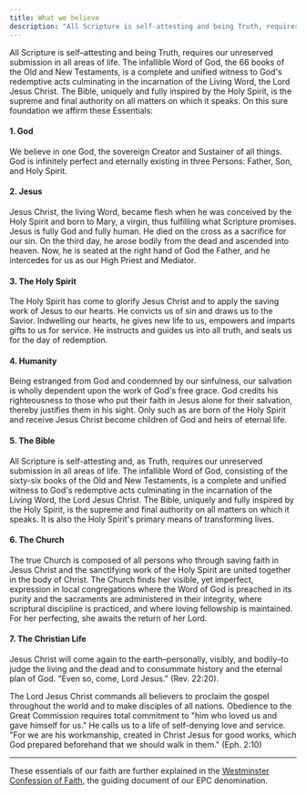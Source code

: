 ```yaml
---
title: What we believe
description: "All Scripture is self-attesting and being Truth, requires our unreserved submission in all areas of life. The infallible Word of God, the 66 books of the Old and New Testaments, is a complete and unified witness to God's redemptive acts culminating in the incarnation of the Living Word, the Lord Jesus Christ. The Bible, uniquely and fully inspired by the Holy Spirit, is the supreme and final authority on all matters on which it speaks."
---
```


All Scripture is self–attesting and being Truth, requires our unreserved submission in all areas of life. The infallible Word of God, the 66 books of the Old and New Testaments, is a complete and unified witness to God's redemptive acts culminating in the incarnation of the Living Word, the Lord Jesus Christ. The Bible, uniquely and fully inspired by the Holy Spirit, is the supreme and final authority on all matters on which it speaks. On this sure foundation we affirm these Essentials:

#### 1. God

We believe in one God, the sovereign Creator and Sustainer of all things. God is infinitely perfect and eternally existing in three Persons: Father, Son, and Holy Spirit.

#### 2. Jesus

Jesus Christ, the living Word, became flesh when he was conceived by the Holy Spirit and born to Mary, a virgin, thus fulfilling what Scripture promises. Jesus is fully God and fully human. He died on the cross as a sacrifice for our sin. On the third day, he arose bodily from the dead and ascended into heaven. Now, he is seated at the right hand of God the Father, and he intercedes for us as our High Priest and Mediator.

#### 3. The Holy Spirit

The Holy Spirit has come to glorify Jesus Christ and to apply the saving work of Jesus to our hearts. He convicts us of sin and draws us to the Savior. Indwelling our hearts, he gives new life to us, empowers and imparts gifts to us for service. He instructs and guides us into all truth, and seals us for the day of redemption.

#### 4. Humanity

Being estranged from God and condemned by our sinfulness, our salvation is wholly dependent upon the work of God's free grace. God credits his righteousness to those who put their faith in Jesus alone for their salvation, thereby justifies them in his sight. Only such as are born of the Holy Spirit and receive Jesus Christ become children of God and heirs of eternal life.

#### 5. The Bible

All Scripture is self-attesting and, as Truth, requires our unreserved submission in all areas of life. The infallible Word of God, consisting of the sixty-six books of the Old and New Testaments, is a complete and unified witness to God's redemptive acts culminating in the incarnation of the Living Word, the Lord Jesus Christ. The Bible, uniquely and fully inspired by the Holy Spirit, is the supreme and final authority on all matters on which it speaks. It is also the Holy Spirit's primary means of transforming lives.

#### 6. The Church

The true Church is composed of all persons who through saving faith in Jesus Christ and the sanctifying work of the Holy Spirit are united together in the body of Christ. The Church finds her visible, yet imperfect, expression in local congregations where the Word of God is preached in its purity and the sacraments are administered in their integrity, where scriptural discipline is practiced, and where loving fellowship is maintained. For her perfecting, she awaits the return of her Lord.

#### 7. The Christian Life

Jesus Christ will come again to the earth–personally, visibly, and bodily–to judge the living and the dead and to consummate history and the eternal plan of God. "Even so, come, Lord Jesus." (Rev. 22:20).

The Lord Jesus Christ commands all believers to proclaim the gospel throughout the world and to make disciples of all nations. Obedience to the Great Commission requires total commitment to "him who loved us and gave himself for us." He calls us to a life of self-denying love and service. "For we are his workmanship, created in Christ Jesus for good works, which God prepared beforehand that we should walk in them." (Eph. 2:10)

---

These essentials of our faith are further explained in the [Westminster Confession of Faith](https://epc.org/wp-content/uploads/Files/1-Who-We-Are/B-About-The-EPC/WCF-ModernEnglish.pdf), the guiding document of our EPC denomination.
